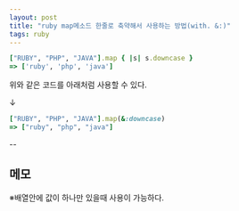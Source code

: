 ```yaml
---
layout: post
title: "ruby map메소드 한줄로 축약해서 사용하는 방법(with. &:)"
tags: ruby
---
```



```ruby
["RUBY", "PHP", "JAVA"].map { |s| s.downcase }
=> ['ruby', 'php', 'java']
```

위와 같은 코드를 아래처럼 사용할 수 있다.

↓

```ruby
["RUBY", "PHP", "JAVA"].map(&:downcase)
=> ["ruby", "php", "java"]
```


--

## 메모

※배열안에 값이 하나만 있을때 사용이 가능하다.
